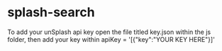 # splash-search 

To add your unSplash api key open the file titled key.json within the js folder, then add your key within 
apiKey = '[{"key":"YOUR KEY HERE"}]'
